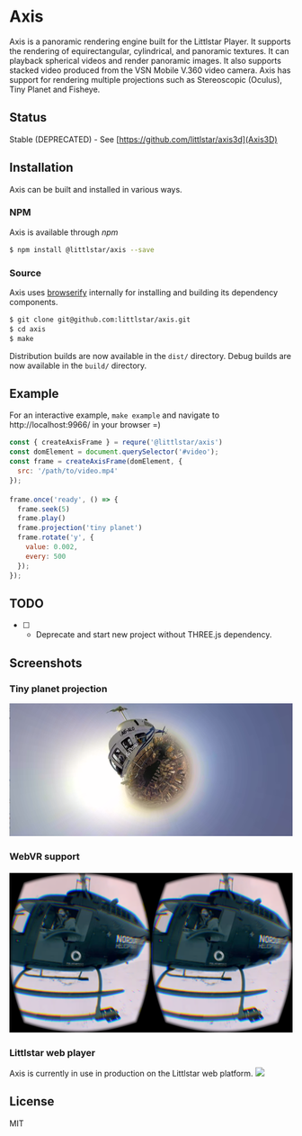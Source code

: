 Axis
======

Axis is a panoramic rendering engine built for the Littlstar Player. It supports the rendering of
equirectangular, cylindrical, and panoramic textures. It can playback
spherical videos and render panoramic images. It also supports stacked
video produced from the VSN Mobile V.360 video camera. Axis has support for
rendering multiple projections such as Stereoscopic (Oculus), Tiny Planet and
Fisheye.

## Status

  Stable (DEPRECATED) - See [https://github.com/littlstar/axis3d](Axis3D)

## Installation

Axis can be built and installed in various ways.

### NPM

Axis is available through *npm*

```sh
$ npm install @littlstar/axis --save
```

### Source

Axis uses [browserify](http://browserify.org/) internally for installing and
building its dependency components.

```sh
$ git clone git@github.com:littlstar/axis.git
$ cd axis
$ make
```

Distribution builds are now available in the `dist/` directory.
Debug builds are now available in the `build/` directory.

## Example

For an interactive example, `make example` and navigate to http://localhost:9966/ in your browser =)

```js
const { createAxisFrame } = requre('@littlstar/axis')
const domElement = document.querySelector('#video');
const frame = createAxisFrame(domElement, {
  src: '/path/to/video.mp4'
});

frame.once('ready', () => {
  frame.seek(5)
  frame.play()
  frame.projection('tiny planet')
  frame.rotate('y', {
    value: 0.002,
    every: 500
  });
});
```

## TODO

* [ ] - Deprecate and start new project without THREE.js dependency.

## Screenshots

### Tiny planet projection

![](public/assets/tiny-planet.png)

### WebVR support

![](public/assets/iceland-oculus.png)

### Littlstar web player

Axis is currently in use in production on the Littlstar web platform.
![](https://www.dropbox.com/s/fzg561w81t1rn3t/Screenshot%202015-07-17%2016.33.26.png?dl=1)

## License

MIT
